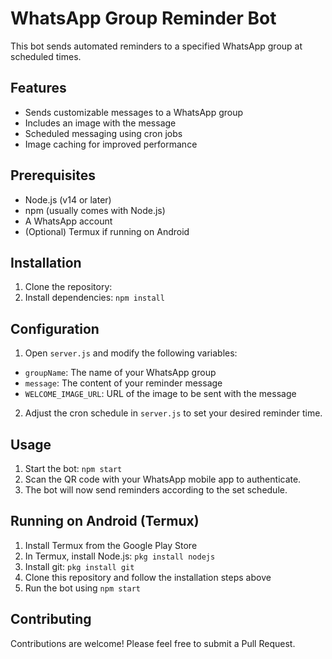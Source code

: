 # WhatsApp Group Reminder Bot

This bot sends automated reminders to a specified WhatsApp group at scheduled times.

## Features

- Sends customizable messages to a WhatsApp group
- Includes an image with the message
- Scheduled messaging using cron jobs
- Image caching for improved performance

## Prerequisites

- Node.js (v14 or later)
- npm (usually comes with Node.js)
- A WhatsApp account
- (Optional) Termux if running on Android

## Installation

1. Clone the repository:
2. Install dependencies: `npm install`
   
## Configuration

1. Open `server.js` and modify the following variables:
- `groupName`: The name of your WhatsApp group
- `message`: The content of your reminder message
- `WELCOME_IMAGE_URL`: URL of the image to be sent with the message

2. Adjust the cron schedule in `server.js` to set your desired reminder time.

## Usage

1. Start the bot: `npm start`
2. Scan the QR code with your WhatsApp mobile app to authenticate.
3. The bot will now send reminders according to the set schedule.

## Running on Android (Termux)

1. Install Termux from the Google Play Store
2. In Termux, install Node.js: `pkg install nodejs`
3. Install git: `pkg install git`
4. Clone this repository and follow the installation steps above
5. Run the bot using `npm start`

## Contributing

Contributions are welcome! Please feel free to submit a Pull Request.
